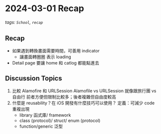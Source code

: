 # 2024-03-01 Recap
###### tags: `School`, `recap`
## Recap

- 如果遇到轉換畫面需要時間，可善用 indicator
    - 讓畫面轉圈圈 表示 loading
- Detail page 要讓 home 和 catlog 都能點進去
    
    

## Discussion Topics
1. 比較 Alamofire 和 URLSession 
    Alamofile vs URLSession 就像跟旅行團 vs 自由行
    前者方便但限制比較多；後者複雜但自由度較高
3. 什麼是 reusability？在 iOS 開發有什麼技巧可以使用？
定義：可減少 code 重複出現
    - library 函式庫/ framework
    - class (protocol)/ struct/ enum (protocol)
    - function/generic 泛型